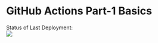 # GitHub Actions Part-1 Basics


Status of Last Deployment:<br>
<img src="https://github.com/jongold9/GH_Action/workflows/My-GitHubActions-Basics/badge.svg?branch=master"><br>


